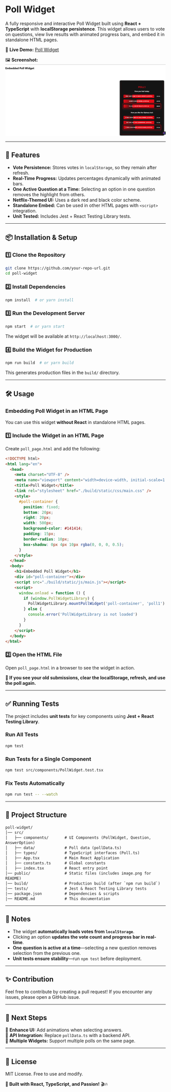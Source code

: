 # Poll Widget

A fully responsive and interactive Poll Widget built using **React + TypeScript** with **localStorage persistence**. This widget allows users to vote on questions, view live results with animated progress bars, and embed it in standalone HTML pages.

🔗 **Live Demo:** [Poll Widget](https://poll-widget.vercel.app/)

🖼️ **Screenshot:**
![Poll Widget Demo](./public/image.png)

---

## 🚀 Features

- **Vote Persistence:** Stores votes in `localStorage`, so they remain after refresh.
- **Real-Time Progress:** Updates percentages dynamically with animated bars.
- **One Active Question at a Time:** Selecting an option in one question removes the highlight from others.
- **Netflix-Themed UI:** Uses a dark red and black color scheme.
- **Standalone Embed:** Can be used in other HTML pages with `<script>` integration.
- **Unit Tested:** Includes Jest + React Testing Library tests.

---

## 📦 Installation & Setup

### **1️⃣ Clone the Repository**

```sh
git clone https://github.com/your-repo-url.git
cd poll-widget
```

### **2️⃣ Install Dependencies**

```sh
npm install  # or yarn install
```

### **3️⃣ Run the Development Server**

```sh
npm start  # or yarn start
```

The widget will be available at `http://localhost:3000/`.

### **4️⃣ Build the Widget for Production**

```sh
npm run build  # or yarn build
```

This generates production files in the `build/` directory.

---

## 🛠️ Usage

### **Embedding Poll Widget in an HTML Page**

You can use this widget **without React** in standalone HTML pages.

### **1️⃣ Include the Widget in an HTML Page**

Create `poll_page.html` and add the following:

```html
<!DOCTYPE html>
<html lang="en">
  <head>
    <meta charset="UTF-8" />
    <meta name="viewport" content="width=device-width, initial-scale=1.0" />
    <title>Poll Widget</title>
    <link rel="stylesheet" href="./build/static/css/main.css" />
    <style>
      #poll-container {
        position: fixed;
        bottom: 20px;
        right: 20px;
        width: 500px;
        background-color: #141414;
        padding: 15px;
        border-radius: 10px;
        box-shadow: 0px 4px 10px rgba(0, 0, 0, 0.5);
      }
    </style>
  </head>
  <body>
    <h1>Embedded Poll Widget</h1>
    <div id="poll-container"></div>
    <script src="./build/static/js/main.js"></script>
    <script>
      window.onload = function () {
        if (window.PollWidgetLibrary) {
          PollWidgetLibrary.mountPollWidget('poll-container', 'poll1')
        } else {
          console.error('PollWidgetLibrary is not loaded')
        }
      }
    </script>
  </body>
</html>
```

### **2️⃣ Open the HTML File**

Open `poll_page.html` in a browser to see the widget in action.

**🔹 If you see your old submissions, clear the localStorage, refresh, and use the poll again.**

---

## ✅ Running Tests

The project includes **unit tests** for key components using **Jest + React Testing Library**.

### **Run All Tests**

```sh
npm test
```

### **Run Tests for a Single Component**

```sh
npm test src/components/PollWidget.test.tsx
```

### **Fix Tests Automatically**

```sh
npm run test -- --watch
```

---

## 📁 Project Structure

```plaintext
poll-widget/
│── src/
│   ├── components/       # UI Components (PollWidget, Question, AnswerOption)
│   ├── data/             # Poll data (pollData.ts)
│   ├── types/            # TypeScript interfaces (Poll.ts)
│   ├── App.tsx           # Main React Application
│   ├── constants.ts      # Global constants
│   ├── index.tsx         # React entry point
│── public/               # Static files (includes image.png for README)
│── build/                # Production build (after `npm run build`)
│── tests/                # Jest & React Testing Library tests
│── package.json          # Dependencies & scripts
│── README.md             # This documentation
```

---

## 📌 Notes

- The widget **automatically loads votes from `localStorage`**.
- Clicking an option **updates the vote count and progress bar in real-time**.
- **One question is active at a time**—selecting a new question removes selection from the previous one.
- **Unit tests ensure stability**—run `npm test` before deployment.

---

## ✨ Contribution

Feel free to contribute by creating a pull request! If you encounter any issues, please open a GitHub issue.

---

## 🎯 Next Steps

🔹 **Enhance UI:** Add animations when selecting answers.  
🔹 **API Integration:** Replace `pollData.ts` with a backend API.  
🔹 **Multiple Widgets:** Support multiple polls on the same page.

---

## 📝 License

MIT License. Free to use and modify.

**🚀 Built with React, TypeScript, and Passion!** 🎬🔥
